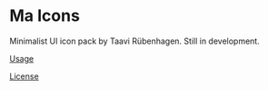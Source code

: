 # Ma Icons

Minimalist UI icon pack by Taavi Rübenhagen.
Still in development.

[Usage](https://taavi.rubenhagen.com/projects/icons)

[License](https://github.com/taavirubenhagen/ma-icons?tab=License-1-ov-file)